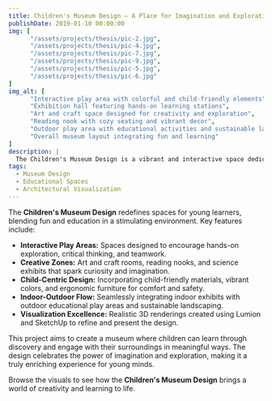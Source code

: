 ```yaml
---
title: Children's Museum Design – A Place for Imagination and Exploration
publishDate: 2019-01-10 00:00:00
img: [
      "/assets/projects/thesis/pic-2.jpg",
      "/assets/projects/thesis/pic-4.jpg",
      "/assets/projects/thesis/pic-7.jpg",
      "/assets/projects/thesis/pic-9.jpg",
      "/assets/projects/thesis/pic-5.jpg",
      "/assets/projects/thesis/pic-6.jpg"
]
img_alt: [
      "Interactive play area with colorful and child-friendly elements",
      "Exhibition hall featuring hands-on learning stations",
      "Art and craft space designed for creativity and exploration",
      "Reading nook with cozy seating and vibrant decor",
      "Outdoor play area with educational activities and sustainable landscaping",
      "Overall museum layout integrating fun and learning"
]
description: |
  The Children's Museum Design is a vibrant and interactive space dedicated to inspiring young minds. This project focuses on creating an environment that fosters creativity, exploration, and learning through play, all while ensuring safety and functionality.
tags:
  - Museum Design
  - Educational Spaces
  - Architectural Visualization
---
```


The **Children's Museum Design** redefines spaces for young learners, blending fun and education in a stimulating environment. Key features include:

- **Interactive Play Areas:** Spaces designed to encourage hands-on exploration, critical thinking, and teamwork.
- **Creative Zones:** Art and craft rooms, reading nooks, and science exhibits that spark curiosity and imagination.
- **Child-Centric Design:** Incorporating child-friendly materials, vibrant colors, and ergonomic furniture for comfort and safety.
- **Indoor-Outdoor Flow:** Seamlessly integrating indoor exhibits with outdoor educational play areas and sustainable landscaping.
- **Visualization Excellence:** Realistic 3D renderings created using Lumion and SketchUp to refine and present the design.

This project aims to create a museum where children can learn through discovery and engage with their surroundings in meaningful ways. The design celebrates the power of imagination and exploration, making it a truly enriching experience for young minds.

Browse the visuals to see how the **Children's Museum Design** brings a world of creativity and learning to life.